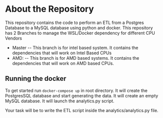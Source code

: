 # About the Repository

This repository contains the code to perform an ETL from a Postgres Database to a MySQL database using python and docker. 
This repository has 2 Branches to manage the WSL/Docker dependency for different CPU Vendors
- Master
-- This branch is for intel based system. It contains the dependencies that will work on Intel Based CPUs
- AMD:
-- This branch is for AMD based systems. It contains the dependencies that will work on AMD based CPUs.


## Running the docker

To get started run ``` docker-compose up ``` in root directory.
It will create the PostgresSQL database and start generating the data.
It will create an empty MySQL database.
It will launch the analytics.py script. 

Your task will be to write the ETL script inside the analytics/analytics.py file.